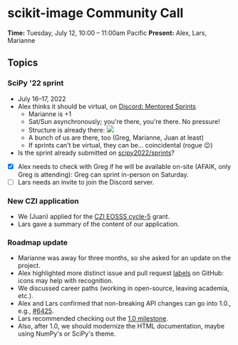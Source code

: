 # scikit-image Community Call

**Time:** Tuesday, July 12, 10:00 – 11:00am Pacific
**Present:** Alex, Lars, Marianne

## Topics

### SciPy '22 sprint

* July 16–17, 2022
* Alex thinks it should be virtual, on [Discord: Mentored Sprints](https://discord.gg/EvmCVQ3xTU)
    * Marianne is +1
    * Sat/Sun asynchronously; you're there, you're there. No pressure!
    * Structure is already there:
![](https://i.imgur.com/sgdMFad.png)
    * A bunch of us are there, too (Greg, Marianne, Juan at least)
    * If sprints can't be virtual, they can be... coincidental (rogue :wink:)
* Is the sprint already submitted on [scipy2022/sprints](https://www.scipy2022.scipy.org/sprints)?

- [x] Alex needs to check with Greg if he will be available on-site (AFAIK, only Greg is attending): Greg can sprint in-person on Saturday.
- [ ] Lars needs an invite to join the Discord server.

### New CZI application

* We (Juan) applied for the [CZI EOSSS cycle-5](https://info.chanzuckerberg.com/apply-now-essential-open-source-software-for-science-cycle-5) grant.
* Lars gave a summary of the content of our application.

### Roadmap update

* Marianne was away for three months, so she asked for an update on the project.
* Alex highlighted more distinct issue and pull request [labels](https://github.com/scikit-image/scikit-image/labels) on GitHub: icons may help with recognition.
* We discussed career paths (working in open-source, leaving academia, etc.).
* Alex and Lars confirmed that non-breaking API changes can go into 1.0., e.g., [#6425](https://github.com/scikit-image/scikit-image/issues/6425).
* Lars recommended checking out the [1.0 milestone](https://github.com/scikit-image/scikit-image/milestone/9).
* Also, after 1.0, we should modernize the HTML documentation, maybe using NumPy's or SciPy's theme.
